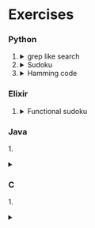# Exercises

### Python

1. <details><summary>grep like search</summary><p>This exercise involves creating a script that can search for specific patterns or keywords in a given text file, similar to the Unix "grep" command.</p><details>
3. <details><summary>Sudoku</summary>This exercise involves writing a program to create and solve a Sudoku puzzle. The goal is to create an algorithm that can fill in all the empty squares on a 9x9 Sudoku grid according to the game's rules.</p></details>
4. <details><summary>Hamming code</summary><p><p>This exercise involves implementing a Hamming code encoder and decoder. Hamming codes are a type of error-correcting code used in digital communications to detect and correct errors that may occur during transmission.</p></details>


### Elixir

1. <details><summary>Functional sudoku</summary><p></p></details>


### Java

  1.<details><summary></summary><p></p></details>


### C

1.<details><summary></summary><p></p></details>

